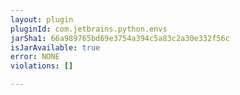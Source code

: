 ```yaml
---
layout: plugin
pluginId: com.jetbrains.python.envs
jarSha1: 66a989765bd69e3754a394c5a83c2a30e332f56c
isJarAvailable: true
error: NONE
violations: []

---
```

